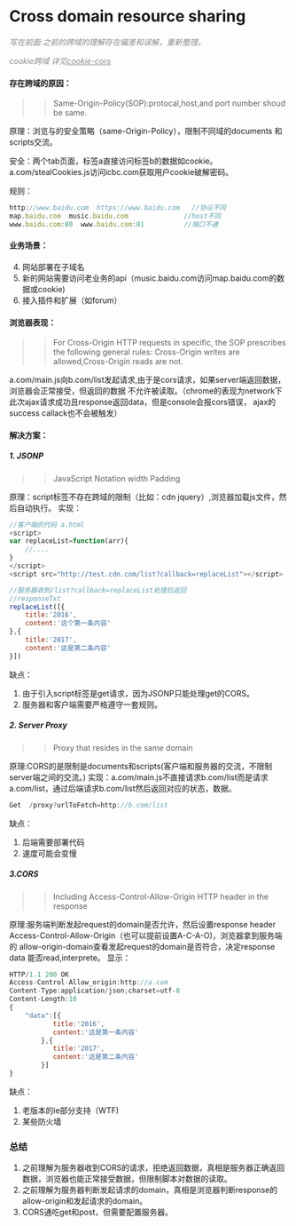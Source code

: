 # Cross domain resource sharing

<i style="font-size:14px;opacity:0.5">写在前面:之前的跨域的理解存在偏差和误解，重新整理。</i>


<i style="font-size:14px;opacity:0.5">cookie跨域 详见<a href="./cookie-cors.md">cookie-cors</a></i>


#### 存在跨域的原因：
>>Same-Origin-Policy(SOP):protocal,host,and port number shoud be same.

原理：浏览与的安全策略（same-Origin-Policy），限制不同域的documents
和scripts交流。

安全：两个tab页面，标签a直接访问标签b的数据如cookie。
a.com/stealCookies.js访问icbc.com获取用户cookie破解密码。

规则：
```js
http://www.baidu.com  https://www.baidu.com   //协议不同
map.baidu.com  music.baidu.com  	  		//host不同
www.baidu.com:80  www.baidu.com:81			//端口不通
```



#### 业务场景：

4. 网站部署在子域名
2. 新的网站需要访问老业务的api（music.baidu.com访问map.baidu.com的数据或cookie)
3. 接入插件和扩展（如forum）



#### 浏览器表现：
>>For Cross-Origin HTTP requests in specific, the SOP prescribes the following general rules: Cross-Origin writes are allowed,Cross-Origin reads are not.

a.com/main.js向b.com/list发起请求,由于是cors请求，如果server端返回数据，浏览器会正常接受，但返回的数据
不允许被读取。（chrome的表现为network下此次ajax请求成功且response返回data，但是console会报cors错误，
ajax的success callack也不会被触发）



#### 解决方案：
##### 1. JSONP
>>JavaScript Notation width Padding

原理：script标签不存在跨域的限制（比如：cdn jquery）,浏览器加载js文件，然后自动执行。
实现：
```js
//客户端的代码 a.html
<script>
var replaceList=function(arr){
	//....
}
</script>
<script src="http://test.cdn.com/list?callback=replaceList"></script>
```
```js
//服务器收到/list?callback=replaceList处理后返回
//responseTxt
replaceList([{
	title:'2016',
    content:'这个第一条内容'
},{
	title:'2017',
    content:'这是第二条内容'
}])
```

缺点：
1. 由于引入script标签是get请求，因为JSONP只能处理get的CORS。
2. 服务器和客户端需要严格遵守一套规则。

##### 2. Server Proxy
>>Proxy that resides in the same domain

原理:CORS的是限制是documents和scripts(客户端和服务器的交流，不限制server端之间的交流。)
实现：a.com/main.js不直接请求b.com/list而是请求a.com/list，通过后端请求b.com/list然后返回对应的状态，数据。
```js
Get  /proxy?urlToFetch=http://b.com/list
```
缺点：
1. 后端需要部署代码
2. 速度可能会变慢

##### 3.CORS
>>Including Access-Control-Allow-Origin HTTP header in the response

原理:服务端判断发起request的domain是否允许，然后设置response header Access-Control-Allow-Origin（也可以提前设置A-C-A-O)，浏览器拿到服务端的
allow-origin-domain查看发起request的domain是否符合，决定response data 能否read,interprete。
显示：
```js
HTTP/1.1 200 OK
Access-Control-Allow_origin:http://a.com
Content-Type:application/json;charset=utf-8
Content-Length:10
{
    "data":[{
    	   title:'2016',
           content:'这是第一条内容'
        },{
    	   title:'2017',
           content:'这是第二条内容'
        }]
}
```
缺点：
1. 老版本的ie部分支持（WTF)
2. 某些防火墙


### 总结
1. 之前理解为服务器收到CORS的请求，拒绝返回数据，真相是服务器正确返回数据，浏览器也能正常接受数据，但限制脚本对数据的读取。
2. 之前理解为服务器判断发起请求的domain，真相是浏览器判断response的allow-origin和发起请求的domain。
3. CORS通吃get和post，但需要配置服务器。
